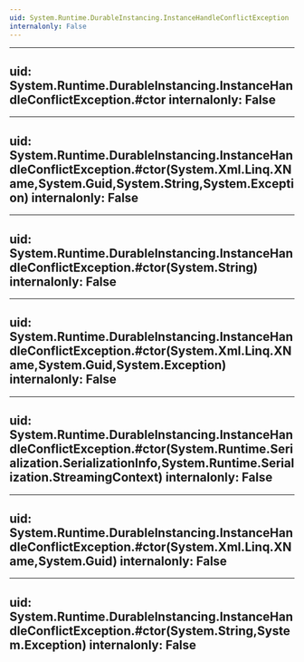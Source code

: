 ```yaml
---
uid: System.Runtime.DurableInstancing.InstanceHandleConflictException
internalonly: False
---
```


---
uid: System.Runtime.DurableInstancing.InstanceHandleConflictException.#ctor
internalonly: False
---

---
uid: System.Runtime.DurableInstancing.InstanceHandleConflictException.#ctor(System.Xml.Linq.XName,System.Guid,System.String,System.Exception)
internalonly: False
---

---
uid: System.Runtime.DurableInstancing.InstanceHandleConflictException.#ctor(System.String)
internalonly: False
---

---
uid: System.Runtime.DurableInstancing.InstanceHandleConflictException.#ctor(System.Xml.Linq.XName,System.Guid,System.Exception)
internalonly: False
---

---
uid: System.Runtime.DurableInstancing.InstanceHandleConflictException.#ctor(System.Runtime.Serialization.SerializationInfo,System.Runtime.Serialization.StreamingContext)
internalonly: False
---

---
uid: System.Runtime.DurableInstancing.InstanceHandleConflictException.#ctor(System.Xml.Linq.XName,System.Guid)
internalonly: False
---

---
uid: System.Runtime.DurableInstancing.InstanceHandleConflictException.#ctor(System.String,System.Exception)
internalonly: False
---
